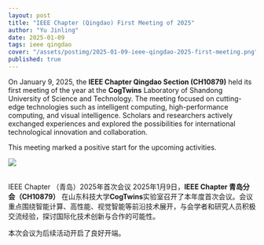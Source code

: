 ```yaml
---
layout: post
title: "IEEE Chapter (Qingdao) First Meeting of 2025"
author: "Yu Jinling"
date: 2025-01-09
tags: ieee qingdao
cover: "/assets/postimg/2025-01-09-ieee-qingdao-2025-first-meeting.png"
published: true
---
```


On January 9, 2025, the **IEEE Chapter Qingdao Section (CH10879)** held its first meeting of the year at the **CogTwins** Laboratory of Shandong University of Science and Technology. The meeting focused on cutting-edge technologies such as intelligent computing, high-performance computing, and visual intelligence. Scholars and researchers actively exchanged experiences and explored the possibilities for international technological innovation and collaboration.

This meeting marked a positive start for the upcoming activities.

<div class="text-center">
    <img class="img-fluid img-thumbnail" style="max-height: 420px;"
        src="{{ '/assets/postimg/2025-01-09-ieee-qingdao-2025-first-meeting.png' | relative_url }}" />
</div><br>

IEEE Chapter （青岛）2025年首次会议 2025年1月9日，**IEEE Chapter 青岛分会（CH10879）** 在山东科技大学**CogTwins**实验室召开了本年度首次会议。会议重点围绕智能计算、高性能、视觉智能等前沿技术展开，与会学者和研究人员积极交流经验，探讨国际化技术创新与合作的可能性。

本次会议为后续活动开启了良好开端。
